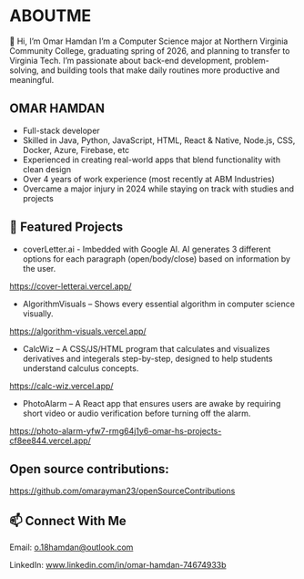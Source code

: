 # ABOUTME
👋 Hi, I’m Omar Hamdan
I’m a Computer Science major at Northern Virginia Community College, graduating spring of 2026, and planning to transfer to Virginia Tech. I’m passionate about back-end development, problem-solving, and building tools that make daily routines more productive and meaningful.

## OMAR HAMDAN
- Full-stack developer
- Skilled in Java, Python, JavaScript, HTML, React & Native, Node.js, CSS, Docker, Azure, Firebase, etc
- Experienced in creating real-world apps that blend functionality with clean design
- Over 4 years of work experience (most recently at ABM Industries)
- Overcame a major injury in 2024 while staying on track with studies and projects

## 📂 Featured Projects
- coverLetter.ai - Imbedded with Google AI. AI generates 3 different options for each paragraph (open/body/close) based on information by the user.
  
https://cover-letterai.vercel.app/

- AlgorithmVisuals – Shows every essential algorithm in computer science visually.
  
https://algorithm-visuals.vercel.app/

- CalcWiz – A CSS/JS/HTML program that calculates and visualizes derivatives and integerals step-by-step, designed to help students understand calculus concepts.
  
https://calc-wiz.vercel.app/

- PhotoAlarm – A React app that ensures users are awake by requiring short video or audio verification before turning off the alarm.
  
https://photo-alarm-yfw7-rmg64j1y6-omar-hs-projects-cf8ee844.vercel.app/

## Open source contributions: 
https://github.com/omarayman23/openSourceContributions


## 📫 Connect With Me
Email: o.18hamdan@outlook.com

LinkedIn: www.linkedin.com/in/omar-hamdan-74674933b
